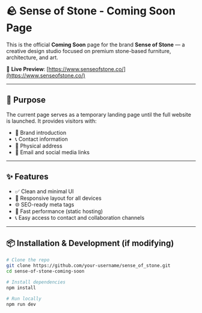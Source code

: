 # 🪨 Sense of Stone - Coming Soon Page

This is the official **Coming Soon** page for the brand **Sense of Stone** — a creative design studio focused on premium stone-based furniture, architecture, and art.

🔗 **Live Preview**: [https://www.senseofstone.co/](https://www.senseofstone.co/)

---

## 📌 Purpose

The current page serves as a temporary landing page until the full website is launched. It provides visitors with:

- 📝 Brand introduction
- 📞 Contact information
- 📍 Physical address
- 📧 Email and social media links

---

## ✨ Features

- ✅ Clean and minimal UI
- 📱 Responsive layout for all devices
- 🌐 SEO-ready meta tags
- 🚀 Fast performance (static hosting)
- 📞 Easy access to contact and collaboration channels

---

## 📦 Installation & Development (if modifying)

```bash
# Clone the repo
git clone https://github.com/your-username/sense_of_stone.git
cd sense-of-stone-coming-soon

# Install dependencies
npm install

# Run locally
npm run dev
